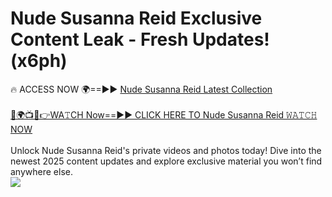 # Nude Susanna Reid Exclusive Content Leak - Fresh Updates! (x6ph)

🔥 ACCESS NOW 🌍==►► <a href="https://tinyurl.com/2mz8nhtm" rel="nofollow">Nude Susanna Reid Latest Collection</a>
<br><br>
[🔴🌍📺📱👉WA𝚃CH Now==►► CLICK HERE TO Nude Susanna Reid 𝚆𝙰𝚃𝙲𝙷 NOW](https://tinyurl.com/2mz8nhtm)
<br><br>
Unlock Nude Susanna Reid's private videos and photos today! Dive into the newest 2025 content updates and explore exclusive material you won’t find anywhere else.
<br>
<a href="https://tinyurl.com/2mz8nhtm" rel="nofollow" data-target="animated-image.originalLink"><img src="https://camo.githubusercontent.com/8a4f000d20f83aca3bf7ec5f350d767afa0574a8a352519fd8cfa583a6f93a33/68747470733a2f2f692e696d6775722e636f6d2f644a486b345a712e676966" data-canonical-src="https://i.imgur.com/dJHk4Zq.gif" style="max-width: 100%; display: inline-block;" data-target="animated-image.originalImage"></a>
<br>
